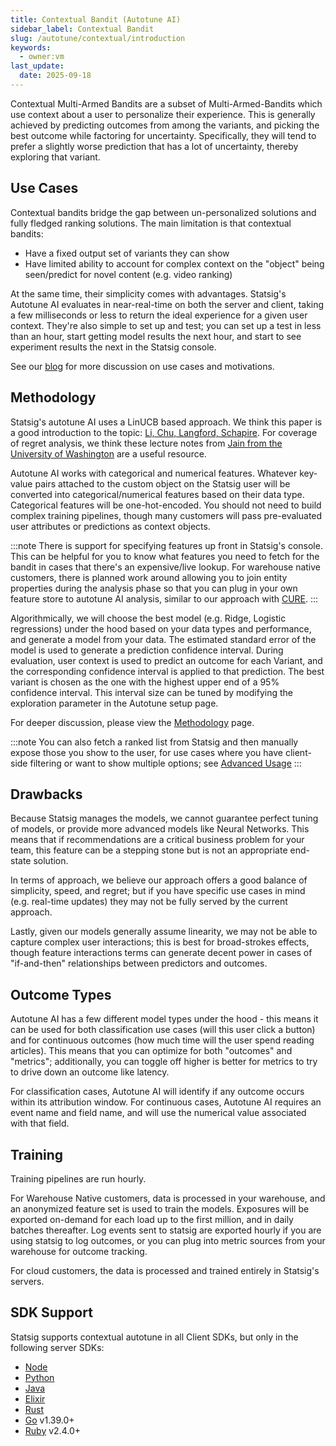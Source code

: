 ```yaml
---
title: Contextual Bandit (Autotune AI)
sidebar_label: Contextual Bandit
slug: /autotune/contextual/introduction
keywords:
  - owner:vm
last_update:
  date: 2025-09-18
---
```


Contextual Multi-Armed Bandits are a subset of Multi-Armed-Bandits which use context about a user to personalize their experience. This is generally achieved by predicting outcomes from among the variants, and picking the best outcome while factoring for uncertainty. Specifically, they will tend to prefer a slightly worse prediction that has a lot of uncertainty, thereby exploring that variant.

## Use Cases

Contextual bandits bridge the gap between un-personalized solutions and fully fledged ranking solutions. The main limitation is that contextual bandits:

- Have a fixed output set of variants they can show
- Have limited ability to account for complex context on the "object" being seen/predict for novel content (e.g. video ranking)

At the same time, their simplicity comes with advantages. Statsig's Autotune AI evaluates in near-real-time on both the server and client, taking a few milliseconds or less to return the ideal experience for a given user context. They're also simple to set up and test; you can set up a test in less than an hour, start getting model results the next hour, and start to see experiment results the next in the Statsig console.

See our [blog](https://www.statsig.com/blog/statsig-autotune-contextual-bandits-personalization) for more discussion on use cases and motivations.

## Methodology

Statsig's autotune AI uses a LinUCB based approach. We think this paper is a good introduction to the topic: [Li, Chu, Langford, Schapire](https://arxiv.org/pdf/1003.0146). For coverage of regret analysis, we think these lecture notes from [Jain from the University of Washington](https://courses.cs.washington.edu/courses/cse599i/18wi/resources/lecture10/lecture10.pdf) are a useful resource.

Autotune AI works with categorical and numerical features. Whatever key-value pairs attached to the custom object on the Statsig user will be converted into categorical/numerical features based on their data type. Categorical features will be one-hot-encoded. You should not need to build complex training pipelines, though many customers will pass pre-evaluated user attributes or predictions as context objects.

:::note
There is support for specifying features up front in Statsig's console. This can be helpful for you to know what features you need to fetch for the bandit in cases that there's an expensive/live lookup. For warehouse native customers, there is planned work around allowing you to join entity properties during the analysis phase so that you can plug in your own feature store to autotune AI analysis, similar to our approach with [CURE](/experiments-plus/cure).
:::

Algorithmically, we will choose the best model (e.g. Ridge, Logistic regressions) under the hood based on your data types and performance, and generate a model from your data. The estimated standard error of the model is used to generate a prediction confidence interval. During evaluation, user context is used to predict an outcome for each Variant, and the corresponding confidence interval is applied to that prediction. The best variant is chosen as the one with the highest upper end of a 95% confidence interval. This interval size can be tuned by modifying the exploration parameter in the Autotune setup page.

For deeper discussion, please view the [Methodology](./methodology.md) page.

:::note
You can also fetch a ranked list from Statsig and then manually expose those you show to the user, for use cases where you have client-side filtering or want to show multiple options; see [Advanced Usage](../using-bandits.md)
:::

## Drawbacks

Because Statsig manages the models, we cannot guarantee perfect tuning of models, or provide more advanced models like Neural Networks. This means that if recommendations are a critical business problem for your team, this feature can be a stepping stone but is not an appropriate end-state solution.

In terms of approach, we believe our approach offers a good balance of simplicity, speed, and regret; but if you have specific use cases in mind (e.g. real-time updates) they may not be fully served by the current approach.

Lastly, given our models generally assume linearity, we may not be able to capture complex user interactions; this is best for broad-strokes effects, though feature interactions terms can generate decent power in cases of "if-and-then" relationships between predictors and outcomes.

## Outcome Types

Autotune AI has a few different model types under the hood - this means it can be used for both classification use cases (will this user click a button) and for continuous outcomes (how much time will the user spend reading articles). This means that you can optimize for both "outcomes" and "metrics"; additionally, you can toggle off higher is better for metrics to try to drive down an outcome like latency.

For classification cases, Autotune AI will identify if any outcome occurs within its attribution window. For continuous cases, Autotune AI requires an event name and field name, and will use the numerical value associated with that field.

## Training

Training pipelines are run hourly.

For Warehouse Native customers, data is processed in your warehouse, and an anonymized feature set is used to train the models. Exposures will be exported on-demand for each load up to the first million, and in daily batches thereafter. Log events sent to statsig are exported hourly if you are using statsig to log outcomes, or you can plug into metric sources from your warehouse for outcome tracking.

For cloud customers, the data is processed and trained entirely in Statsig's servers.

## SDK Support

Statsig supports contextual autotune in all Client SDKs, but only in the following server SDKs:

- [Node](/server-core/node-core)
- [Python](/server-core/python-core)
- [Java](/server-core/java-core)
- [Elixir](/server-core/elixir-core)
- [Rust](/server-core/rust-core)
- [Go](/server/golangSDK) v1.39.0+
- [Ruby](/server/rubySDK) v2.4.0+
